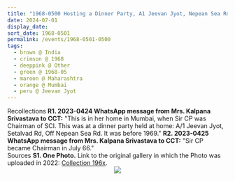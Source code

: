 ```yaml
---
title: "1968-0500 Hosting a Dinner Party, A1 Jeevan Jyot, Nepean Sea Road (now Lady Laxmibai Jagmohandas Mārg), Setalvad Lane, Breach Candy, Cumballa Hill, Mumbai, Maharashtra, India (other month 1967-03)"
date: 2024-07-01
display_date: 
sort_date: 1968-0501
permalink: /events/1968-0501-0500
tags:
  - brown @ India
  - crimson @ 1968
  - deeppink @ Other
  - green @ 1968-05
  - maroon @ Maharashtra
  - orange @ Mumbai
  - peru @ Jeevan Jyot
---
```


<wave-list>
  <list-title color="DarkSeaGreen" width="65"> Recollections</list-title>
  <list-item color="BlanchedAlmond" width="280"><b>R1. 2023-0424 WhatsApp message from Mrs. Kalpana Srivastava to CCT:</b> "This is in her home in Mumbai, when Sir CP was Chairman of SCI. This was at a dinner party held at home: A/1 Jeevan Jyot, Setalvad Rd, Off Nepean Sea Rd. It was before 1969."</list-item>
  <list-item color="Lavender" width="280"><b>R2. 2023-0425 WhatsApp message from Mrs. Kalpana Srivastava to CCT:</b> "Sir CP became Chairman in July 66."</list-item>  
</wave-list>

<br>

<wave-list>
  <list-title color="DarkSeaGreen" width="40">Sources</list-title>
  <list-item color="BlanchedAlmond"  width="280"><b>S1. One Photo.</b> Link to the original gallery in which the Photo was uploaded in 2022: <a href="https://eternalmoments.smugmug.com/Collections/Mrs-Kalpana-Srivastava-Collection/196x/">Collection 196x</a>.</list-item>
</wave-list>

<div style="text-align: center"><img src="https://pub-bcc3cbe9b1e94ba1ac28915f7a3900fa.r2.dev/1968-0500_Hosting_a_Dinner_Party_A1_Jeevan_Jyot_Nepean_Sea_Road_(now_Lady_Laxmibai_Jagmohandas_Marg)_Setalvad_Lane_Breach_Candy_Cumballa_Hill_Mumbai_Maharashtra_India_(other_month_1967-03)_01_(from_tif)_(Mrs._Kalpana_Srivastava_Collection).jpg" /></div>